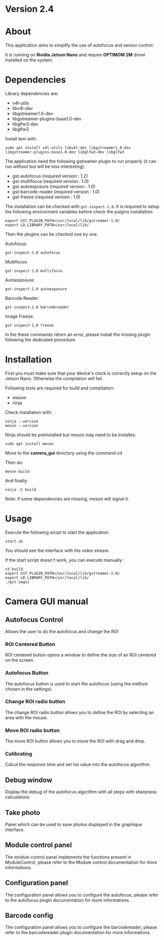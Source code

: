 # Version 2.4

# About

This application aims to simplify the use of autofocus and sensor control.

It is running on **Nvidia Jetson Nano** and require **OPTIMOM 2M** driver installed on the system.

# Dependencies
Library dependencies are:
- v4l-utils
- libv4l-dev
- libgstreamer1.0-dev
- libgstreamer-plugins-base1.0-dev
- libglfw3-dev
- libglfw3

Install tem with: 

	sudo apt install v4l-utils libv4l-dev libgstreamer1.0-dev libgstreamer-plugins-base1.0-dev libglfw3-dev libglfw3


	
The application need the following gstreamer plugin to run properly (it can run without but will be less interesting):
- gst-autofocus (required version : 1.2)
- gst-multifocus (required version : 1.0)
- gst-autoexposure (required version : 1.0)
- gst-barcode-reader (required version : 1.0)
- gst-freeze (required version : 1.0)

The installation can be checked with ```gst-inspect-1.0```.
It is required to setup the following environment variables before check the pulgins installation:

	export GST_PLUGIN_PATH=/usr/local/lib/gstreamer-1.0/
	export LD_LIBRARY_PATH=/usr/local/lib/

Then the plugins can be checked one by one.

Autofocus:

	gst-inspect-1.0 autofocus

Multifocus:

	gst-inspect-1.0 multifocus

Autoexposure:

	gst-inspect-1.0 autoexposure

Barcode Reader:
	
	gst-inspect-1.0 barcodereader

Image Freeze:
	
	gst-inspect-1.0 freeze

In the these commands return an error, please install the missing plugin following the dedicated procedure.

# Installation
First you must make sure that your device's clock is correctly setup on the Jetson Nano.
Otherwise the compilation will fail.

Following tools are required for build and compilation:
- meson
- ninja

Check installation with:

	ninja --version
	meson --version
	
Ninja should be preinstalled but meson may need to be installes:

	sudo apt install meson

Move to the **camera_gui** directory using the command cd

Then do:

    meson build

And finally:

    ninja -C build

Note: if some dependencies are missing, meson will signal it.

# Usage

Execute the following srcipt to start the application:

	start.sh

You should see the interface with the video stream.

If the start script doesn't work, you can execute manually:

	cd build
	export GST_PLUGIN_PATH=/usr/local/lib/gstreamer-1.0/
	export LD_LIBRARY_PATH=/usr/local/lib/
	./gst-imgui

# Camera GUI manual

## Autofocus Control

Allows the user to do the autofocus and change the ROI

### ROI Centered Button

ROI centered button opens a window to define the size of an ROI centered on the screen.

### Autofocus Button

The autofocus button is used to start the autofocus (using the method chosen in the settings).

### Change ROI radio button

The change ROI radio button allows you to define the ROI by selecting an area with the mouse.

### Move ROI radio button 

The move ROI button allows you to move the ROI with drag and drop.

### Calibrating

Calcul the response time and set his value into the autofocus algorithm.

## Debug window 

Display the debug of the autofocus algorithm with all steps with sharpness calculations

## Take photo

Panel which can be used to save photos displayed in the graphique interface.

## Module control panel

The module control panel implements the functions present in ModuleControl, please refer to the Module control documentation for more informations.

## Configuration panel

The configuration panel allows you to configure the autofocus, please refer to the autofocus plugin documentation for more informations.

## Barcode config

The configuration panel allows you to configure the barcodereader, please refer to the barcodereader plugin documentation for more informations.
